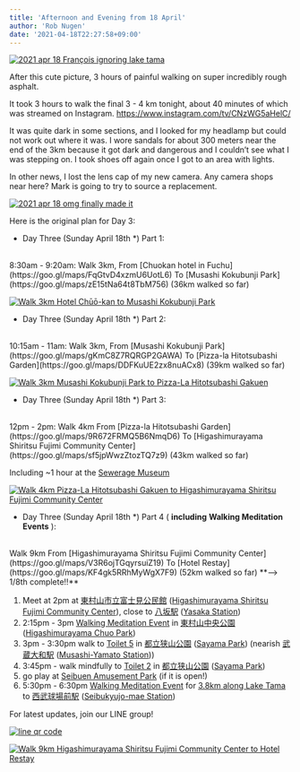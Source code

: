 ```yaml
---
title: 'Afternoon and Evening from 18 April'
author: 'Rob Nugen'
date: '2021-04-18T22:27:58+09:00'
---
```


[![2021 apr 18 François ignoring lake tama](//b.robnugen.com/tmp/day-03/thumbs/2021_apr_18_francois_ignoring_lake_tama.jpeg)](//b.robnugen.com/tmp/day-03/2021_apr_18_francois_ignoring_lake_tama.jpeg)

After this cute picture, 3 hours of painful walking on super incredibly rough asphalt.

It took 3 hours to walk the final 3 - 4 km tonight, about 40 minutes of which was streamed on Instagram. https://www.instagram.com/tv/CNzWG5aHelC/

It was quite dark in some sections, and I looked for my headlamp but could not work out where it was. I wore sandals for about 300 meters near the end of the 3km because it got dark and dangerous and I couldn’t see what I was stepping on. I took shoes off again once I got to an area with lights.

In other news, I lost the lens cap of my new camera. Any camera shops near here? Mark is going to try to source a replacement.

[![2021 apr 18 omg finally made it](//b.robnugen.com/tmp/day-03/thumbs/2021_apr_18_omg_finally_made_it.jpeg)](//b.robnugen.com/tmp/day-03/2021_apr_18_omg_finally_made_it.jpeg)


Here is the original plan for Day 3:

<!-- 25 March 2021: WALK SEGMENT SEPARATOR  ===========  TO HELP ME SEE AND EDIT SEGMENT DETAILS -->
<div class="walk-segment">

* Day <span class="day_source">Three</span>
(<span class="day_date">Sunday April 18th</span> *)
Part 1:
<br>
8:30am - 9:20am:
Walk <span class="km_source">3</span>km,
From [Chuokan hotel in Fuchu](https://goo.gl/maps/FqGtvD4xzmU6UotL6)
To [Musashi Kokubunji Park](https://goo.gl/maps/zE15tNa64t8TbM756)
(<span class="km_total">36</span>km walked so far)

[![Walk 3km Hotel Chūō-kan to Musashi Kokubunji Park](//b.robnugen.com/quests/walk-to-niigata/2021/route_plans/thumbs/2021_apr_03_chuokan_to_musashi_kokubunji_park.png)](https://goo.gl/maps/r2awGBhSgf2PPY2U8)

</div>
<!-- 25 March 2021: WALK SEGMENT SEPARATOR  ===========  TO HELP ME SEE AND EDIT SEGMENT DETAILS -->
<div class="walk-segment">

* Day <span class="day_source">Three</span>
(<span class="day_date">Sunday April 18th</span> *)
Part 2:
<br>
10:15am - 11am:
Walk <span class="km_source">3</span>km,
From [Musashi Kokubunji Park](https://goo.gl/maps/gKmC8Z7RQRGP2GAWA)
To [Pizza-la Hitotsubashi Garden](https://goo.gl/maps/DDFKuUE2zx8nuACx8)
(<span class="km_total">39</span>km walked so far)

[![Walk 3km Musashi Kokubunji Park to Pizza-La Hitotsubashi Gakuen](//b.robnugen.com/quests/walk-to-niigata/2021/route_plans/thumbs/2021_apr_03_musashi_kokubunji_to_pizza_la.png)](https://goo.gl/maps/kVu1rkVKYk8CVc736)

</div>
<!-- 25 March 2021: WALK SEGMENT SEPARATOR  ===========  TO HELP ME SEE AND EDIT SEGMENT DETAILS -->
<div class="walk-segment">

* Day <span class="day_source">Three</span>
(<span class="day_date">Sunday April 18th</span> *)
Part 3:
<br>
12pm - 2pm:
Walk <span class="km_source">4</span>km
From [Pizza-la Hitotsubashi Garden](https://goo.gl/maps/9R672FRMQ5B6NmqD6)
To [Higashimurayama Shiritsu Fujimi Community Center](https://goo.gl/maps/sf5jpWwzZtozTQ7z9)
(<span class="km_total">43</span>km walked so far)

Including ~1 hour at the [Sewerage Museum](https://goo.gl/maps/UxNu2g4ABrpQSi189)

[![Walk 4km Pizza-La Hitotsubashi Gakuen to Higashimurayama Shiritsu Fujimi Community Center](//b.robnugen.com/quests/walk-to-niigata/2021/route_plans/thumbs/2021_apr_03_pizza_la_to_higashimurayama_center.png)](https://goo.gl/maps/jYFsgR1GCAYHogbh9)

</div>
<!-- 25 March 2021: WALK SEGMENT SEPARATOR  ===========  TO HELP ME SEE AND EDIT SEGMENT DETAILS -->
<div class="walk-segment">

* Day <span class="day_source">Three</span>
(<span class="day_date">Sunday April 18th</span> *)
Part 4 (
**including**
**Walking Meditation Events**
):
<br>
Walk <span class="km_source">9</span>km
From [Higashimurayama Shiritsu Fujimi Community Center](https://goo.gl/maps/V3R6ojTGqyrsuiZ19)
To [Hotel Restay](https://goo.gl/maps/KF4gk5RRhMyWgX7F9)
(<span class="km_total">52</span>km walked so far)
**--> 1/8th complete!!**

1. Meet at 2pm at [東村山市立富士見公民館](https://goo.gl/maps/3ag22jJJ25VqF55B7) ([Higashimurayama Shiritsu Fujimi Community Center](https://goo.gl/maps/3ag22jJJ25VqF55B7)), close to [八坂駅](https://goo.gl/maps/eHmyraX1NJzbyt6CA) ([Yasaka Station](https://goo.gl/maps/eHmyraX1NJzbyt6CA))
2. 2:15pm - 3pm [Walking Meditation Event](/events/2021/04/18walking-meditation-in-higashimurayama-chuo-park/) in [東村山中央公園](https://www.google.com/maps/place/Higashimurayama+chuo+Park/@35.7468342,139.458422,17.08z/) ([Higashimurayama Chuo Park](https://www.google.com/maps/place/Higashimurayama+chuo+Park/@35.7468342,139.458422,17.08z/))
3. 3pm - 3:30pm walk to [Toilet 5](https://goo.gl/maps/SgyKHdBBfh3NfSKN7) in [都立狭山公園](https://goo.gl/maps/dUHBPqcgrnFcmhqM6) ([Sayama Park](https://goo.gl/maps/dUHBPqcgrnFcmhqM6)) (nearish [武蔵大和駅](https://goo.gl/maps/wfVMmnkGN9qE34rY9) ([Musashi-Yamato Station](https://goo.gl/maps/wfVMmnkGN9qE34rY9)))
4. 3:45pm - walk mindfully to [Toilet 2](https://goo.gl/maps/84WZKuU5GYH8Vycz9) in [都立狭山公園](https://goo.gl/maps/dUHBPqcgrnFcmhqM6) ([Sayama Park](https://goo.gl/maps/dUHBPqcgrnFcmhqM6))
5. go play at [Seibuen Amusement Park](https://goo.gl/maps/WdsKGX6CaQkSZkaQA) (if it is open!)
6. 5:30pm - 6:30pm [Walking Meditation Event](/events/2021/04/18walking-meditation-along-lake-near-seibuen-amusement-park/) for [3.8km along Lake Tama](https://goo.gl/maps/AJaZhTWt2uXBGEwj8) to [西武球場前駅](https://goo.gl/maps/XfnuDS8i2bDs4khu6) ([Seibukyujo-mae Station](https://goo.gl/maps/XfnuDS8i2bDs4khu6))

For latest updates, join our LINE group!

[![line qr code](//b.robnugen.com/blog/2021/thumbs/2021_sep_25_rob_line_qr_code_text_walk_and_talk.jpg)](//b.robnugen.com/blog/2021/2021_sep_25_rob_line_qr_code_text_walk_and_talk.jpg)

[![Walk 9km Higashimurayama Shiritsu Fujimi Community Center to Hotel Restay](//b.robnugen.com/quests/walk-to-niigata/2021/route_plans/thumbs/2021_apr_03_higashimurayama_center_to_hotel_restay.png)](https://goo.gl/maps/BRDVpH1BscbrAbfk6)

</div>
